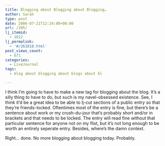 ```yaml
---
title: Blogging about Blogging about Blogging…
author: Sarah
type: post
date: 2006-07-21T12:24:00+00:00
url: /205/
lj_itemid:
  - 1022
lj_permalink:
  - '#/261818.html'
post_views_count:
  - 671
categories:
  - LiveJournal
tags:
  - blog about blogging about blogs about bl

---
```

I think I&#8217;m going to have to make a new tag for blogging about the blog. It&#8217;s a silly thing to have to do, but such is my navel-obsessed existence. See, I think it&#8217;d be a great idea to be able to lj-cut sections of a public entry so that they&#8217;re friends-locked. Oftentimes most of the entry is fine, but there&#8217;s be a sentence about work or my crush-du-jour that&#8217;s probably short and/or in brackets and that needs to be locked. The entry will read fine without that particular sentence for anyone not on my flist, but it&#8217;s not long enough to be worth an entirely seperate entry. Besides, where&#8217;s the damn context.

Right&#8230; done. No more blogging about blogging today. Probably.